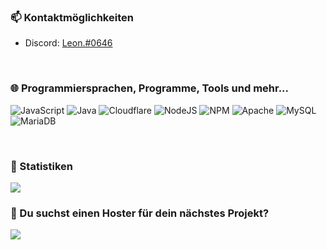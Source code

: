 ### 📫 Kontaktmöglichkeiten

- Discord: <a href='https://discordapp.com/users/617364437770436608'>Leon.#0646</a>

<br />

### 🌐 Programmiersprachen, Programme, Tools und mehr...

![JavaScript](https://img.shields.io/badge/javascript-%23323330.svg?style=flat&logo=javascript&logoColor=%23F7DF1E) ![Java](https://img.shields.io/badge/java-%23ED8B00.svg?style=flat&logo=java&logoColor=white) ![Cloudflare](https://img.shields.io/badge/Cloudflare-F38020?style=flat&logo=Cloudflare&logoColor=white) ![NodeJS](https://img.shields.io/badge/node.js-6DA55F?style=flat&logo=node.js&logoColor=white) ![NPM](https://img.shields.io/badge/NPM-%23000000.svg?style=flat&logo=npm&logoColor=white) ![Apache](https://img.shields.io/badge/apache-%23D42029.svg?style=flat&logo=apache&logoColor=white) ![MySQL](https://img.shields.io/badge/mysql-%2300f.svg?style=flat&logo=mysql&logoColor=white) ![MariaDB](https://img.shields.io/badge/MariaDB-003545?style=flat&logo=mariadb&logoColor=white)

<br />

### 🚀 Statistiken

<img src='https://github-readme-streak-stats.herokuapp.com?user=Leon-JavaScript&theme=highcontrast'>

<br />

### 💙 Du suchst einen Hoster für dein nächstes Projekt?

<a href='https://www.hosmatic.com/aff/smitemc'><img src='https://cdn.discordapp.com/banners/683279660406013969/cf16610322319ba2687d708f81ad6116.png?size=1024'></a>
